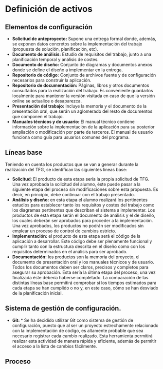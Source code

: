# Definición de activos
## Elementos de configuración

* **Solicitud de anteproyecto:** Supone una entrega formal donde, además, se exponen datos concretos sobre la implementación del trabajo (propuesta de solución, planificación, etc).
* **Documento de análisis:** Estudio de requisitos del trabajo, junto a una planificación temporal y análisis de costes.
* **Documento de diseño:** Conjunto de diagramas y documentos anexos donde se define el diseño a implementar en la entrega.
* **Repositorio de código:** Conjunto de archivos fuente y de configuración necesarios para construir la aplicación.
* **Repositorio de documentación:** Páginas, libros y otros documentos consultados para la realización del trabajo. Es conveniente guardarlos localmente para mantener la versión visitada en caso de que la versión online se actualice o desaparezca.
* **Presentación del trabajo:** Incluye la memoria y el documento de la presentación oral, que serán un aglomerado del resto de documentos que componen el trabajo.
* **Manuales técnicos y de usuario:** El manual técnico contiene información sobre la implementación de la aplicación para su posterior ampliación o modificación por parte de terceros. El manual de usuario funciona como guía para usuarios comunes del programa.

## Líneas base
Teniendo en cuenta los productos que se van a generar durante la realización del TFG, se identifican las siguientes líneas base:
* **Solicitud**: El producto de esta etapa sería la propia solicitud de TFG. Una vez aprobada la solicitud del alumno, éste puede pasar a la siguiente etapa del proceso sin modificaciones sobre esta propuesta. Es decir, en principio, debe continuar con el trabajo presentado. 
* **Análisis y diseño:** en esta etapa el alumno realizará los pertinentes estudios para establecer tanto los requisitos y costes del trabajo como los diagramas pertinentes que describan el sistema a implementar. Los productos de esta etapa serán el documento de análisis y el de diseño, los cuales deberán ser aprobados para proceder a la implementación. Una vez aprobados, los productos no podrán ser modificados sin emplear un proceso de control de cambios estricto.
* **Implementación:** el producto de esta etapa será el código de la aplicación a desarrollar. Este código debe ser plenamente funcional y cumplir tanto con la estructura descrita en el diseño como con los requisitos determinados en el análisis para ser aprobado.
* **Documentación:** los productos son la memoria del proyecto, el documento de presentación oral y los manuales técnicos y de usuario. Todos los documentos deben ser claros, precisos y completos para asegurar su aprobación. Esta sería la última etapa del proceso, una vez finalizada éste debería haberse completado. La comparación de las distintas líneas base permitirá comprobar si los tiempos estimados para cada etapa se han cumplido o no y, en este caso, cómo se han desviado de la planificación inicial.

## Sistema de gestión de configuración.

* **Git:** * Se ha decidido utilizar Git como sistema de gestión de configuración, puesto que al ser un proyecto estrechamente relacionado con la implementación de código, es altamente probable que sea necesario registrar cada cambio realizado. Esta herramienta permitirá realizar esta actividad de manera rápida y eficiente, además de permitir el acceso a la lista de cambios fácilmente.

## Proceso
